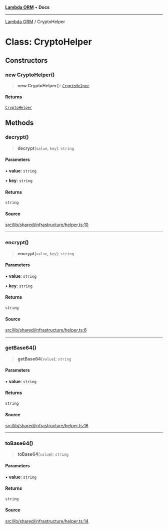 [**Lambda ORM**](../README.md) • **Docs**

***

[Lambda ORM](../README.md) / CryptoHelper

# Class: CryptoHelper

## Constructors

### new CryptoHelper()

> **new CryptoHelper**(): [`CryptoHelper`](CryptoHelper.md)

#### Returns

[`CryptoHelper`](CryptoHelper.md)

## Methods

### decrypt()

> **decrypt**(`value`, `key`): `string`

#### Parameters

• **value**: `string`

• **key**: `string`

#### Returns

`string`

#### Source

[src/lib/shared/infrastructure/helper.ts:10](https://github.com/lambda-orm/lambdaorm/blob/46e86d864b5f4223fb0b1052cc3ab701d4af5a21/src/lib/shared/infrastructure/helper.ts#L10)

***

### encrypt()

> **encrypt**(`value`, `key`): `string`

#### Parameters

• **value**: `string`

• **key**: `string`

#### Returns

`string`

#### Source

[src/lib/shared/infrastructure/helper.ts:6](https://github.com/lambda-orm/lambdaorm/blob/46e86d864b5f4223fb0b1052cc3ab701d4af5a21/src/lib/shared/infrastructure/helper.ts#L6)

***

### getBase64()

> **getBase64**(`value`): `string`

#### Parameters

• **value**: `string`

#### Returns

`string`

#### Source

[src/lib/shared/infrastructure/helper.ts:18](https://github.com/lambda-orm/lambdaorm/blob/46e86d864b5f4223fb0b1052cc3ab701d4af5a21/src/lib/shared/infrastructure/helper.ts#L18)

***

### toBase64()

> **toBase64**(`value`): `string`

#### Parameters

• **value**: `string`

#### Returns

`string`

#### Source

[src/lib/shared/infrastructure/helper.ts:14](https://github.com/lambda-orm/lambdaorm/blob/46e86d864b5f4223fb0b1052cc3ab701d4af5a21/src/lib/shared/infrastructure/helper.ts#L14)
